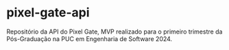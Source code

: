 # pixel-gate-api
Repositório da API do Pixel Gate, MVP realizado para o primeiro trimestre da Pós-Graduação na PUC em Engenharia de Software 2024.

